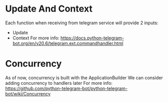 # Update And Context
Each function when receiving from telegram service will provide 2 inputs:
- Update 
- Context
For more info: https://docs.python-telegram-bot.org/en/v20.6/telegram.ext.commandhandler.html

# Concurrency
As of now, concurrency is built with the ApplicationBuilder
We can consider adding concurrency to handlers later
For more info: https://github.com/python-telegram-bot/python-telegram-bot/wiki/Concurrency